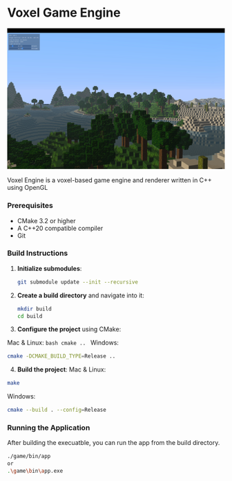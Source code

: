 # Voxel Game Engine

![Voxel Game Engine](img/img.jpeg)

Voxel Engine is a voxel-based game engine and renderer written in C++ using OpenGL

### Prerequisites

- CMake 3.2 or higher
- A C++20 compatible compiler
- Git

### Build Instructions

1. **Initialize submodules**:

    ```bash
    git submodule update --init --recursive
    ```

2. **Create a build directory** and navigate into it:

    ```bash
    mkdir build
    cd build
    ```

3. **Configure the project** using CMake:

  Mac & Linux:
    ```bash
    cmake ..
    ```
  Windows:
  ```bash
  cmake -DCMAKE_BUILD_TYPE=Release ..
  ```


4. **Build the project**:
  Mac & Linux:
  ```bash
  make
  ```
  Windows:
  ```bash
  cmake --build . --config=Release
  ```

### Running the Application

After building the execuatble, you can run the app from the build directory.
```bash
./game/bin/app
or
.\game\bin\app.exe
```

